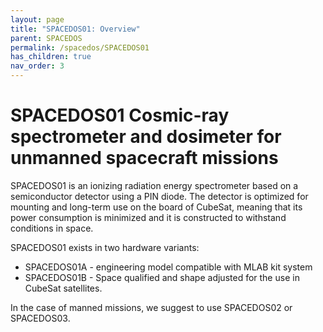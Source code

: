 ```yaml
---
layout: page
title: "SPACEDOS01: Overview"
parent: SPACEDOS
permalink: /spacedos/SPACEDOS01
has_children: true
nav_order: 3
---
```


# SPACEDOS01 Cosmic-ray spectrometer and dosimeter for unmanned spacecraft missions

SPACEDOS01 is an ionizing radiation energy spectrometer based on a semiconductor detector using a PIN diode. The detector is optimized for mounting and long-term use on the board of CubeSat, meaning that its power consumption is minimized and it is constructed to withstand conditions in space.

SPACEDOS01 exists in two hardware variants:

  * SPACEDOS01A - engineering model compatible with MLAB kit system
  * SPACEDOS01B - Space qualified and shape adjusted for the use in CubeSat satellites.

In the case of manned missions, we suggest to use SPACEDOS02 or SPACEDOS03.
